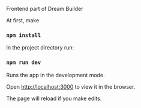 Frontend part of Dream Builder

At first, make
### `npm install`

In the project directory run:

### `npm run dev`

Runs the app in the development mode.<br>

Open [http://localhost:3000](http://localhost:3000) to view it in the browser.

The page will reload if you make edits.<br>

